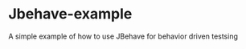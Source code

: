 Jbehave-example
================

A simple example of how to use JBehave for behavior driven testsing
